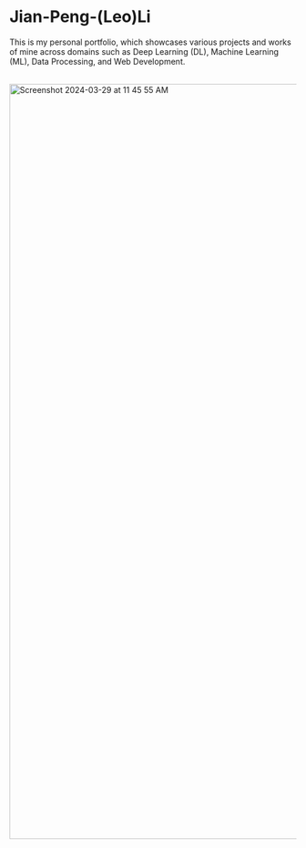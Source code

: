 # Jian-Peng-(Leo)Li

This is my personal portfolio, which showcases various projects and works of mine across domains such as Deep Learning (DL), Machine Learning (ML), Data Processing, and Web Development. 

<br/>

<img width="1325" alt="Screenshot 2024-03-29 at 11 45 55 AM" src="https://github.com/JPL1205/Personal_Portfolio/assets/116853859/ec3f691a-a7e2-4e14-9160-215a42315008">
